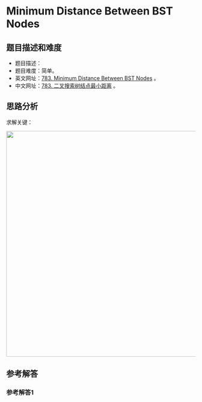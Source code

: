 # Minimum Distance Between BST Nodes

## 题目描述和难度
+ 题目描述：
+ 题目难度：简单。
+ 英文网址：[783. Minimum Distance Between BST Nodes](https://leetcode.com/problems/minimum-distance-between-bst-nodes/description/)  。
+ 中文网址：[783. 二叉搜索树结点最小距离](https://leetcode-cn.com/problems/minimum-distance-between-bst-nodes/description/)  。
## 思路分析
求解关键：

<img src="https://liweiwei1419.github.io/images/leetcode-solution/" width="600">

## 参考解答
### 参考解答1

```java

```